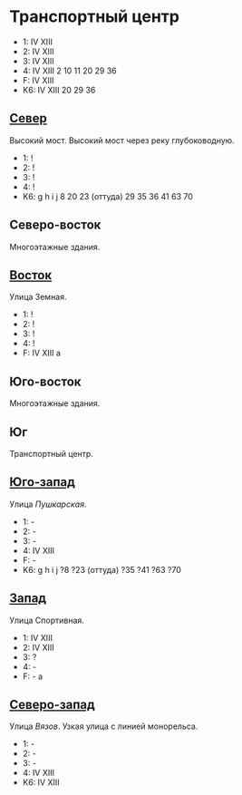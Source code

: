 # Транспортный центр

* 1:    IV  XIII
* 2:    IV  XIII
* 3:    IV  XIII
* 4:    IV  XIII    2   10  11  20  29  36
* F:    IV  XIII
* K6:   IV  XIII
        20  29  36

## [Север](./525120.md)

Высокий мост.
Высокий мост через реку глубоководную.

* 1:    !
* 2:    !
* 3:    !
* 4:    !
* K6:   g   h   i   j
        8   20  23 (оттуда) 29  35  36  41  63  70

## Северо-восток

Многоэтажные здания.

## [Восток](./595130.md)

Улица Земная.

* 1:    !
* 2:    !
* 3:    !
* 4:    !
* F:    IV  XIII
        a

## Юго-восток

Многоэтажные здания.

## Юг

Транспортный центр.

## [Юго-запад](./522140.md)

Улица *Пушкарская*.

* 1:    -
* 2:    -
* 3:    -
* 4:    IV  XIII
* F:    -
* K6:   g   h   i   j
        ?8  ?23 (оттуда)    ?35 ?41 ?63 ?70

## [Запад](./520130.md)

Улица Спортивная.

* 1:    IV  XIII
* 2:    IV  XIII
* 3:    ?
* 4:    -
* F:    -
        a

## [Северо-запад](./515120.md)

Улица *Вязов*.
Узкая улица с линией монорельса.

* 1:    -
* 2:    -
* 3:    -
* 4:    IV  XIII
* K6:   IV  XIII
